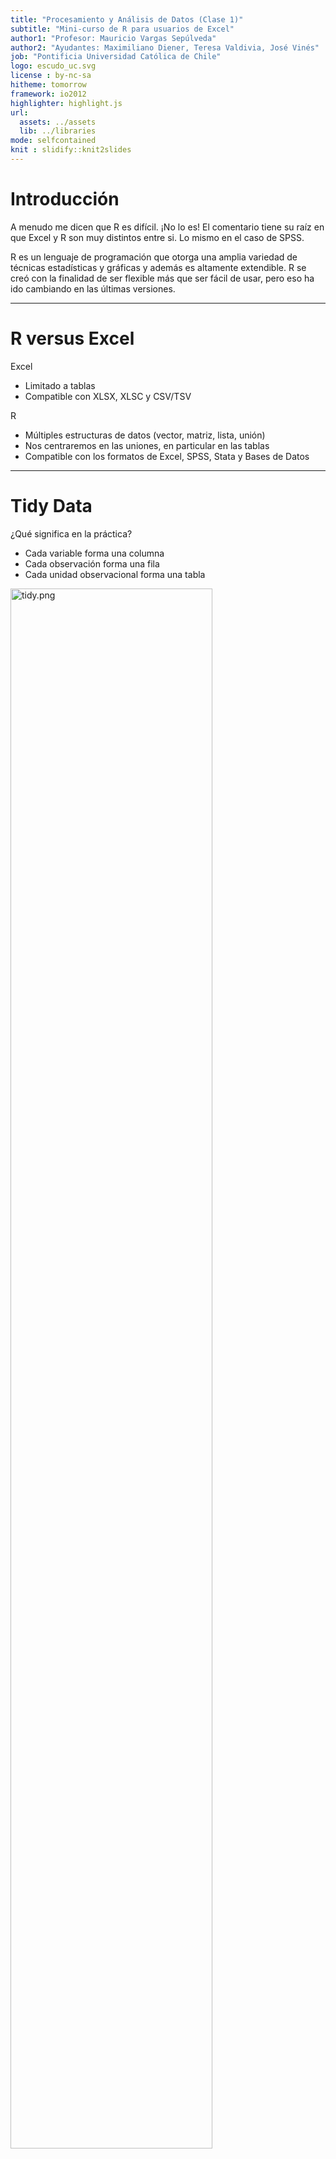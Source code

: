 ```yaml
---
title: "Procesamiento y Análisis de Datos (Clase 1)"
subtitle: "Mini-curso de R para usuarios de Excel"
author1: "Profesor: Mauricio Vargas Sepúlveda"
author2: "Ayudantes: Maximiliano Diener, Teresa Valdivia, José Vinés"
job: "Pontificia Universidad Católica de Chile"
logo: escudo_uc.svg
license : by-nc-sa
hitheme: tomorrow
framework: io2012
highlighter: highlight.js
url:
  assets: ../assets
  lib: ../libraries
mode: selfcontained
knit : slidify::knit2slides
---
```




# Introducción

A menudo me dicen que R es difícil. ¡No lo es! El comentario tiene su raíz en que Excel y R son muy distintos entre si. Lo mismo en el caso de SPSS.

R es un lenguaje de programación que otorga una amplia variedad de técnicas estadísticas y gráficas y además es altamente extendible. R se creó con la finalidad de ser flexible más que ser fácil de usar, pero eso ha ido cambiando en las últimas versiones.

---

# R versus Excel

Excel
* Limitado a tablas
* Compatible con XLSX, XLSC y CSV/TSV

R
* Múltiples estructuras de datos (vector, matriz, lista, unión)
* Nos centraremos en las uniones, en particular en las tablas
* Compatible con los formatos de Excel, SPSS, Stata y Bases de Datos

---

# Tidy Data

¿Qué significa en la práctica?

* Cada variable forma una columna
* Cada observación forma una fila
* Cada unidad observacional forma una tabla

<img src="img/tidy.png" alt="tidy.png" style="width: 80%;"/>

Tldr; esta es la 3era forma normal de Codd.

---

# La filosofía del curso

<img src="img/tidy-data.png" alt="tidy-data.png" style="width: 100%;"/>

---

# Google Sheets

Funciones básicas que deberían manejar:

* SUM()
* SUMIF()
* VLOOKUP()

---

# Google Sheets

## SUM()

<h3 style="font-family: 'Source Code Pro',monospace;">
SUM(RANGO)
<br>
=SUM(A2:A100)
<br>
=SUM(1,2,3,4,5)
<br>
=SUM(1,2,A2:A50)
</h3>

---

# Google Sheets

## SUMIF()

<h3 style="font-family: 'Source Code Pro',monospace;">
SUMIF(RANGO, CRITERIO, RANGO SUMA)
<br>
SUMIF(A1:A10,">20")
<br>
SUMIF(A1:A10,"Santiago Centro",B1:B10)
</h3>

---

# Google Sheets

## VLOOPKUP()

<h3 style="font-family: 'Source Code Pro',monospace;">
VLOOPKUP(VALOR BUSCADO, RANGO, INDICE, ORDENADO)
<br>
VLOOKUP(10003, A2:B26, 2, FALSE)
</h3>

---

# Google Sheets

## Actividad de repaso

Veamos el archivo [lecture1_officesupplies](https://goo.gl/bp22w9)

1. Crea una copia de la tabla en tu cuenta de Google Drive
2. En una nueva hoja lleva la tabla a formato tidy
3. Crea una columna que muestre el ingreso correspondiente a cada registro
4. En una nueva hoja para cada tabla muestra Las unidades vendidas totales por:
  1. Región
  2. Item
  3. Por región e item

---

# R y RStudio

El problema para los usuarios nuevos es que si descargas R desde CRAN, The Comprehensive R Archive Network, el sitio oficial, obtienes una terminal y una interfaz gráfica muy limitada. 

Un entorno de desarrollo integrado (IDE) como RStudio entrega una ventana con paneles organizados como en SPSS. Esto es como comprar el motor (R) y el resto del automóvil (RStudio) por separado.

---

# Paquetes de R

R contempla muchas funciones, desde la media y la desviación estándar a funciones específicas para quienes se dedican a literatura o finanzas.

En lugar de proveer un instalador de varios GB con todas las funciones, la instalación de R provee un conjunto mínimo de funciones de amplio uso. Para extender la instalación básica la comunidad R ha organizado las distintas funciones en "paquetes" que son conjuntos de funciones ordenados por tópicos y siguen una lógica similar a la de los complementos del navegador de internet.

---

# Base R y Tidyverse

Base R es el núcleo de R, es lo que se obtiene al instalar R. Esta base viene del lenguaje S, otro lenguaje de programación, cuya primera versión es de 1976 y sobre esa base existen desarrollos nuevos.

El Tidyverse es un conjunto de paquetes de R con una filosofía común y están diseñados para trabajar en conjunto y simplificar diferentes tareas que se pueden hacer con base R.

---

# ¡Eficiencia, Eficiencia, Eficiencia!

* Para aprovechar eficientemente el tiempo de la clase la instalación de R quedará para el final
* Vamos a usar RStudio Server
* Para la clase todo lo necesario ya está configurado en el servidor.

---

# Instalación de paquetes de R

Veremos el uso básico de los siguientes paquetes de R que son parte del Tidyverse:

* `readr`: importar CSV, TSV y similares
* `readxl`: importar XLSX y XLS
* `dplyr`: manipulación de datos
* `ggplot2`: gráficos
* `forcats`: manejo de variables categóricas

Para usar lo anterior emplearemos `pacman`, un paquete de administración que carga e instala paquetes.

---

# ¿Cómo se usará lo anterior?

<img src="img/workflow.svg" alt="workflow.svg" style="width: 80%;"/>

El ícono `%>%` corresponde al paquete `magrittr`, se carga automáticamente al cargar `dplyr` y permite conectar distintas funciones.

---

# Gramática de verbos

`dplyr` provee una serie de funciones que permiten modificar una tabla, esas funciones se han estructurado en forma de verbos:

* `select()`	seleccionar columnas
* `filter()` filtrar filas
* `arrange()`	reordenar filas
* `mutate()`	crear columnas
* `group_by()` agrupar por valores antes de realizar una operación (e.g. expresar promedios de los grupos *Santiago*, *Valdivia* y *Concepción* de la columna `X1`)
* `summarise()`	resumir valores (e.g. reducir la tabla y mostrar el sueldo promedio por grupo de la columna `X2` y el arriendo promedio por grupo de la columna `X3`)
* `ungroup()` desagrupar (e.g. si necesito realizar una operación posterior a la de `summarise()`)

---

## ¿Cómo operan los verbos?

Supongamos que `arriendos_por_region.csv` contiene 300 observaciones (100 por región) de los sueldos de trabajadores de *Santiago*, *Valdivia* y *Concepción* desplegados de la siguiente forma:

|X1      |X2     |X3    |
|--------|-------|------|
|Santiago|500000 |120000|
|Santiago|1200000|350000|
|etc...  |       |      |

<br>El arriendo y sueldo promedio ordenado en una tabla de 3x3 de menos a más sería:


```r
read_csv("arriendos_por_region.csv") %>% 
  group_by(X1) %>% # agrupar por región
  summarise(sueldo_promedio = mean(X2),
            arriendo_promedio = mean(X3)) %>% # calcular sueldo y arriendo promedio
  ungroup() %>% # desagrupar 
  arrange(X2,X3) # ordenar de menos a más
```

---

## Tarea Nº1

Abre RStudio Server, ve a File &rarr; New Project y crea un nuevo proyecto con tu nombre en un nuevo directorio (e.g *mauricio_vargas_clase_1*)

La próxima vez que quieras ver tus avances puedes ir al directorio del proyecto y abrir el archivo RProj para tener todo linkeado a ese directorio.

Ve a File &rarr; New &rarr; RScript para ir anotando lo que veremos a continuación

---

## Tarea Nº1

Ejecuta el siguiente código haciendo click en Run o presionando Ctrl/Cmd+Enter:


```r
### instalar y cargar pacman usando Base R
if (!require("pacman")) install.packages("pacman")

### instalar y/o cargar lo ya mencionado usando pacman
p_load(readr,readxl,dplyr,ggplot2,forcats)
```

La primera línea instruye a la máquina a instalar `pacman` si no encuentra el paquete.

---

## Tarea Nº2

En R se puede leer CSV, JSON, XLSX y otros formatos incluyendo DTA y SAV. Para simplificar, por esta vez, usaremos `mpg` que es un dataset que incluye `ggplot2`.

Pasos a seguir:

1. En el panel de la derecha ir a Help y busca "mpg".
2. En el panel inferior ir a Console y teclea "mpg + Enter".
3. Filtrar y ver los modelos lanzados después del año 2000 (columna `year`) y que tienen 4 cilindros (columna `cyl`)
4. Filtrar por tipo de transmisión (`trans`) y por millas por galón en ciudad (`cty`) y millas por galón en autopista (`hwy`) descendentemente.
5. Filtrar los automóviles de 4 o más cilindros hechos en el año 2008 y ordenados ascendentemente por `cty`.

---

## Desarrollo Tarea Nº2

### Paso 3:


```r
mpg %>% 
  filter(year > 2000,
         cyl == 4)
```

---

## Desarrollo Tarea Nº2

### Paso 4:


```r
mpg %>% 
  arrange(trans)

mpg %>% 
  arrange(-cty)

mpg %>% 
  arrange(trans,desc(cty),desc(hwy))
```

¡Esto no es posible de hacer en Excel excepto si se usa tablas dinámicas!

---

## Desarrollo Tarea Nº2

### Paso 5:


```r
mpg %>% 
  filter(year == 2008, cyl == 4) %>% 
  arrange(cty)
```

---

## Tarea Nº3

Vamos a usar el archivo [clase1_insumosoficina.xlsx](https://goo.gl/sfFia4) y lo vamos a descargar y leer desde R.

Pasos a seguir:

1. Crear el directorio "datasets" y descargar el archivo si y sólo si este no está en el directorio "datasets"
2. Leer el archivo XLSX usando la función `read_excel` (una función del paquete `readxl`) y obtener las unidades vendidas totales por región, por item y por región e item
3. Obtener el ingreso total por región e item
4. Modificar el dataset original para agregar una columna de ingreso y guardar los resultados usando la función `write_csv` (una función del paquete `readr`)

---

## Desarrollo Tarea Nº3

### Paso 1:

¡No olvidar ir guardando los cambios!


```r
folder = "datasets/"
file = paste0(folder,"clase1_insumosoficina.xlsx") 
### "paste0" pega elementos sin espacios
### "paste" agrega espacios

try(dir.create(folder))

if(!file.exists(file)) {
  download.file(
    "https://goo.gl/sfFia4",
    file)
}
```

---

## Desarrollo Tarea Nº3

### Paso 2:


```r
officesupplies = read_excel(file)

### vista rápida de las columnas
str(officesupplies)

### convertir la columna Units a enteros
officesupplies = officesupplies %>% mutate(Units = as.integer(Units))

### regiones distintas
officesupplies %>% select(Region) %>% distinct()

### items distintos
officesupplies %>% select(Item) %>% distinct()
```

---

## Desarrollo Tarea Nº3

### Paso 2 (continuación):


```r
### unidades totales por región
officesupplies %>% 
  select(Region,Units) %>%
  group_by(Region) %>% 
  summarise(Sold_Units = sum(Units))

### unidades totales por item
officesupplies %>% 
  select(Item,Units) %>% 
  group_by(Item) %>% 
  summarise(Sold_Units = sum(Units))

### unidades totales por region e item
officesupplies %>% 
  select(Region,Item,Units) %>% 
  group_by(Region,Item) %>% 
  summarise(Sold_Units = sum(Units))
```

---

## Desarrollo Tarea Nº3

### Paso 3:


```r
### ingreso por región e item
officesupplies %>% 
  select(Region,Item,Units,`Unit Price`) %>% 
  rename(Unit_Price = `Unit Price`) %>% 
  group_by(Region,Item) %>% 
  summarise(Income = sum(Units * Unit_Price))
```

---

### Paso 4:


```r
officesupplies = officesupplies %>% 
  select(Region,Item,Units,`Unit Price`) %>% 
  rename(Unit_Price = `Unit Price`) %>% 
  mutate(Income = Units * Unit_Price) %>% 
  write_csv(paste0(folder,"lecture1_office_supplies.csv"))
```

---

## Tarea Nº4

Vamos a usar el archivo [clase1_cobre.csv](https://goo.gl/vFg7vb) y lo vamos a descargar y leer desde R.

Pasos a seguir:

1. Crear el directorio "datasets" y descargar el archivo si y sólo si este no está en el directorio "datasets"
2. Leer el archivo CSV usando la función `read_csv` (una función del paquete `readr`) y convierte la columna `product` de `chr` a `factor` (para poder mostrar mejor la información en el paso 3)
  1. En lugar de `copper` deberás mostrar *Cobre*
  2. En lugar de `other` deberás mostrar *Pulpa de madera, fruta, salmón y otros*
3. Crea un gráfico de línea con las siguientes características
  1. El *eje x* debe ser el año (mostrar todos los años) y el *eje y* las exportaciones
  2. Coloreado por producto con los colores `c("#40b8d0", "#b2d183")` y con ancho de línea de `1.5`
  3. El *eje x* debe mostrar todos los años
  4. El título debe ser *Composición de las exportaciones a China ($)* y el subtítulo debe ser *Fuente: Aduana de Chile*

---

## Desarrollo Tarea Nº4

### Paso 1:


```r
folder = "datasets/"
file = paste0(folder,"clase1_cobre.csv") 
### "paste0" pega elementos sin espacios
### "paste" agrega espacios

try(dir.create(folder))

if(!file.exists(file)) {
  download.file(
    "https://goo.gl/vFg7vb",
    file)
}
```

---

## Desarrollo Tarea Nº4

### Paso 2:


```r
copper = read_csv(file)

### vista rápida de las columnas
str(copper)

### convertir a factor
copper = copper %>% 
  mutate(product = factor(product, levels = c("copper","others"),
                          labels = c("Cobre ","Pulpa de madera, fruta, salmón y otros")))
```

---

## Desarrollo Tarea Nº4

### Paso 3:


```r
copper %>% 
  ggplot(aes(y = export, x = year, colour = product)) + 
  geom_line(size = 1.5) + 
  scale_x_continuous(breaks = seq(2006,2014,1)) +
  labs(title = "Composici\u00f3n de las exportaciones a China ($)", 
       subtitle = "Fuente: Aduana de Chile",
       x = "A\u00f1o", 
       y = "Millones de d\u00f3lares") + 
  scale_colour_manual(values = c("#40b8d0", "#b2d183"))
```

---

## Tarea Nº5

A partir de lo anterior crea un gráfico de área y luego un gráfico de área y uno de barras revirtiendo el orden en que se muestran las series.

---

## Desarrollo Tarea Nº5

### Parte 1:


```r
copper %>% 
  ggplot(aes(y = export, x = year, fill = product)) + 
  geom_area() + 
  scale_x_continuous(breaks = seq(2006,2014,1)) + 
  labs(title = "Composici\u00f3n de las exportaciones a China ($)", 
       subtitle = "Fuente: Aduana de Chile",
       x = "A\u00f1o", 
       y = "Millones de d\u00f3lares") + 
  scale_fill_manual(values = c("#40b8d0", "#b2d183"))
```

---

## Desarrollo Tarea Nº5

### Parte 2:


```r
copper %>% 
  ggplot(aes(y = export, x = year, fill = fct_rev(product))) + 
  geom_area() + 
  scale_x_continuous(breaks = seq(2006,2014,1)) + 
  labs(title = "Composici\u00f3n de las exportaciones a China ($)", 
       subtitle = "Fuente: Aduana de Chile",
       x = "A\u00f1o", 
       y = "Millones de d\u00f3lares") + 
  scale_fill_manual(values = c("#b2d183","#40b8d0"))
```

---

## Desarrollo Tarea Nº5

### Parte 3:


```r
copper %>%
  ggplot(aes(y = export, x = year, fill = fct_rev(product))) + 
  geom_col() + 
  scale_x_continuous(breaks = seq(2006,2014,1)) +
  labs(title = "Composici\u00f3n de las exportaciones a China ($)", 
       subtitle = "Fuente: Aduana de Chile",
       x = "A\u00f1o", 
       y = "Millones de d\u00f3lares") + 
  scale_fill_manual(values = c("#b2d183","#40b8d0"))
```

---

## Tarea Nº6

Ahora mejora el gráfico de barras anterior:

1. Agrega etiquetas de datos a las series
2. Arregla los colores del fondo y mueve la leyenda a la parte inferior

---

## Desarrollo Tarea Nº6

### Parte 1:


```r
chart = copper %>%
  group_by(year) %>% 
  mutate(pos = cumsum(export) - (0.5 * export)) %>% 
  ggplot(aes(y = export, x = year, fill = fct_rev(product))) + 
  geom_col() + 
  geom_text(aes(x = year, y = pos, label = export), colour = "black", 
            size = 4, show.legend = F) + 
  scale_x_continuous(breaks = seq(2006,2014,1)) +
  labs(title = "Composici\u00f3n de las exportaciones a China ($)", 
       subtitle = "Fuente: Aduana de Chile",
       x = "A\u00f1o", 
       y = "Millones de d\u00f3lares")
```

---

## Desarrollo Tarea Nº6

### Parte 2:


```r
chart +
  scale_fill_manual(values = c("#b2d183","#40b8d0")) + 
  theme_bw() +
  theme(legend.position = "bottom", legend.direction = "horizontal", 
        legend.title = element_blank()) +
  guides(fill = guide_legend(reverse = T))
```

---

## Tarea Nº7

Selecciona todos los archivos de tu projecto en RStudio Server y exporta tus archivos para bajarlos en zip.

Si el alcanza el tiempo, instala R y RStudio en tu propio notebook.

* [Descargar R](https://cran.r-project.org/)

* [Descargar RStudio](https://www.rstudio.com/products/rstudio/download/#download)

